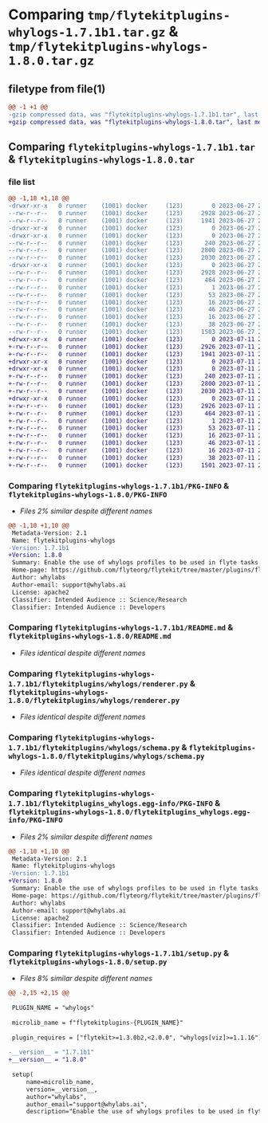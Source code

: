 # Comparing `tmp/flytekitplugins-whylogs-1.7.1b1.tar.gz` & `tmp/flytekitplugins-whylogs-1.8.0.tar.gz`

## filetype from file(1)

```diff
@@ -1 +1 @@
-gzip compressed data, was "flytekitplugins-whylogs-1.7.1b1.tar", last modified: Tue Jun 27 22:01:02 2023, max compression
+gzip compressed data, was "flytekitplugins-whylogs-1.8.0.tar", last modified: Tue Jul 11 22:07:27 2023, max compression
```

## Comparing `flytekitplugins-whylogs-1.7.1b1.tar` & `flytekitplugins-whylogs-1.8.0.tar`

### file list

```diff
@@ -1,18 +1,18 @@
-drwxr-xr-x   0 runner    (1001) docker     (123)        0 2023-06-27 22:01:01.996794 flytekitplugins-whylogs-1.7.1b1/
--rw-r--r--   0 runner    (1001) docker     (123)     2928 2023-06-27 22:01:01.996794 flytekitplugins-whylogs-1.7.1b1/PKG-INFO
--rw-r--r--   0 runner    (1001) docker     (123)     1941 2023-06-27 22:00:35.000000 flytekitplugins-whylogs-1.7.1b1/README.md
-drwxr-xr-x   0 runner    (1001) docker     (123)        0 2023-06-27 22:01:01.996794 flytekitplugins-whylogs-1.7.1b1/flytekitplugins/
-drwxr-xr-x   0 runner    (1001) docker     (123)        0 2023-06-27 22:01:01.996794 flytekitplugins-whylogs-1.7.1b1/flytekitplugins/whylogs/
--rw-r--r--   0 runner    (1001) docker     (123)      240 2023-06-27 22:00:35.000000 flytekitplugins-whylogs-1.7.1b1/flytekitplugins/whylogs/__init__.py
--rw-r--r--   0 runner    (1001) docker     (123)     2800 2023-06-27 22:00:35.000000 flytekitplugins-whylogs-1.7.1b1/flytekitplugins/whylogs/renderer.py
--rw-r--r--   0 runner    (1001) docker     (123)     2030 2023-06-27 22:00:35.000000 flytekitplugins-whylogs-1.7.1b1/flytekitplugins/whylogs/schema.py
-drwxr-xr-x   0 runner    (1001) docker     (123)        0 2023-06-27 22:01:01.996794 flytekitplugins-whylogs-1.7.1b1/flytekitplugins_whylogs.egg-info/
--rw-r--r--   0 runner    (1001) docker     (123)     2928 2023-06-27 22:01:01.000000 flytekitplugins-whylogs-1.7.1b1/flytekitplugins_whylogs.egg-info/PKG-INFO
--rw-r--r--   0 runner    (1001) docker     (123)      464 2023-06-27 22:01:01.000000 flytekitplugins-whylogs-1.7.1b1/flytekitplugins_whylogs.egg-info/SOURCES.txt
--rw-r--r--   0 runner    (1001) docker     (123)        1 2023-06-27 22:01:01.000000 flytekitplugins-whylogs-1.7.1b1/flytekitplugins_whylogs.egg-info/dependency_links.txt
--rw-r--r--   0 runner    (1001) docker     (123)       53 2023-06-27 22:01:01.000000 flytekitplugins-whylogs-1.7.1b1/flytekitplugins_whylogs.egg-info/entry_points.txt
--rw-r--r--   0 runner    (1001) docker     (123)       16 2023-06-27 22:01:01.000000 flytekitplugins-whylogs-1.7.1b1/flytekitplugins_whylogs.egg-info/namespace_packages.txt
--rw-r--r--   0 runner    (1001) docker     (123)       46 2023-06-27 22:01:01.000000 flytekitplugins-whylogs-1.7.1b1/flytekitplugins_whylogs.egg-info/requires.txt
--rw-r--r--   0 runner    (1001) docker     (123)       16 2023-06-27 22:01:01.000000 flytekitplugins-whylogs-1.7.1b1/flytekitplugins_whylogs.egg-info/top_level.txt
--rw-r--r--   0 runner    (1001) docker     (123)       38 2023-06-27 22:01:01.996794 flytekitplugins-whylogs-1.7.1b1/setup.cfg
--rw-r--r--   0 runner    (1001) docker     (123)     1503 2023-06-27 22:00:50.000000 flytekitplugins-whylogs-1.7.1b1/setup.py
+drwxr-xr-x   0 runner    (1001) docker     (123)        0 2023-07-11 22:07:27.527779 flytekitplugins-whylogs-1.8.0/
+-rw-r--r--   0 runner    (1001) docker     (123)     2926 2023-07-11 22:07:27.527779 flytekitplugins-whylogs-1.8.0/PKG-INFO
+-rw-r--r--   0 runner    (1001) docker     (123)     1941 2023-07-11 22:06:52.000000 flytekitplugins-whylogs-1.8.0/README.md
+drwxr-xr-x   0 runner    (1001) docker     (123)        0 2023-07-11 22:07:27.527779 flytekitplugins-whylogs-1.8.0/flytekitplugins/
+drwxr-xr-x   0 runner    (1001) docker     (123)        0 2023-07-11 22:07:27.527779 flytekitplugins-whylogs-1.8.0/flytekitplugins/whylogs/
+-rw-r--r--   0 runner    (1001) docker     (123)      240 2023-07-11 22:06:52.000000 flytekitplugins-whylogs-1.8.0/flytekitplugins/whylogs/__init__.py
+-rw-r--r--   0 runner    (1001) docker     (123)     2800 2023-07-11 22:06:52.000000 flytekitplugins-whylogs-1.8.0/flytekitplugins/whylogs/renderer.py
+-rw-r--r--   0 runner    (1001) docker     (123)     2030 2023-07-11 22:06:52.000000 flytekitplugins-whylogs-1.8.0/flytekitplugins/whylogs/schema.py
+drwxr-xr-x   0 runner    (1001) docker     (123)        0 2023-07-11 22:07:27.527779 flytekitplugins-whylogs-1.8.0/flytekitplugins_whylogs.egg-info/
+-rw-r--r--   0 runner    (1001) docker     (123)     2926 2023-07-11 22:07:27.000000 flytekitplugins-whylogs-1.8.0/flytekitplugins_whylogs.egg-info/PKG-INFO
+-rw-r--r--   0 runner    (1001) docker     (123)      464 2023-07-11 22:07:27.000000 flytekitplugins-whylogs-1.8.0/flytekitplugins_whylogs.egg-info/SOURCES.txt
+-rw-r--r--   0 runner    (1001) docker     (123)        1 2023-07-11 22:07:27.000000 flytekitplugins-whylogs-1.8.0/flytekitplugins_whylogs.egg-info/dependency_links.txt
+-rw-r--r--   0 runner    (1001) docker     (123)       53 2023-07-11 22:07:27.000000 flytekitplugins-whylogs-1.8.0/flytekitplugins_whylogs.egg-info/entry_points.txt
+-rw-r--r--   0 runner    (1001) docker     (123)       16 2023-07-11 22:07:27.000000 flytekitplugins-whylogs-1.8.0/flytekitplugins_whylogs.egg-info/namespace_packages.txt
+-rw-r--r--   0 runner    (1001) docker     (123)       46 2023-07-11 22:07:27.000000 flytekitplugins-whylogs-1.8.0/flytekitplugins_whylogs.egg-info/requires.txt
+-rw-r--r--   0 runner    (1001) docker     (123)       16 2023-07-11 22:07:27.000000 flytekitplugins-whylogs-1.8.0/flytekitplugins_whylogs.egg-info/top_level.txt
+-rw-r--r--   0 runner    (1001) docker     (123)       38 2023-07-11 22:07:27.527779 flytekitplugins-whylogs-1.8.0/setup.cfg
+-rw-r--r--   0 runner    (1001) docker     (123)     1501 2023-07-11 22:07:11.000000 flytekitplugins-whylogs-1.8.0/setup.py
```

### Comparing `flytekitplugins-whylogs-1.7.1b1/PKG-INFO` & `flytekitplugins-whylogs-1.8.0/PKG-INFO`

 * *Files 2% similar despite different names*

```diff
@@ -1,10 +1,10 @@
 Metadata-Version: 2.1
 Name: flytekitplugins-whylogs
-Version: 1.7.1b1
+Version: 1.8.0
 Summary: Enable the use of whylogs profiles to be used in flyte tasks to get aggregate statistics about data.
 Home-page: https://github.com/flyteorg/flytekit/tree/master/plugins/flytekit-whylogs
 Author: whylabs
 Author-email: support@whylabs.ai
 License: apache2
 Classifier: Intended Audience :: Science/Research
 Classifier: Intended Audience :: Developers
```

### Comparing `flytekitplugins-whylogs-1.7.1b1/README.md` & `flytekitplugins-whylogs-1.8.0/README.md`

 * *Files identical despite different names*

### Comparing `flytekitplugins-whylogs-1.7.1b1/flytekitplugins/whylogs/renderer.py` & `flytekitplugins-whylogs-1.8.0/flytekitplugins/whylogs/renderer.py`

 * *Files identical despite different names*

### Comparing `flytekitplugins-whylogs-1.7.1b1/flytekitplugins/whylogs/schema.py` & `flytekitplugins-whylogs-1.8.0/flytekitplugins/whylogs/schema.py`

 * *Files identical despite different names*

### Comparing `flytekitplugins-whylogs-1.7.1b1/flytekitplugins_whylogs.egg-info/PKG-INFO` & `flytekitplugins-whylogs-1.8.0/flytekitplugins_whylogs.egg-info/PKG-INFO`

 * *Files 2% similar despite different names*

```diff
@@ -1,10 +1,10 @@
 Metadata-Version: 2.1
 Name: flytekitplugins-whylogs
-Version: 1.7.1b1
+Version: 1.8.0
 Summary: Enable the use of whylogs profiles to be used in flyte tasks to get aggregate statistics about data.
 Home-page: https://github.com/flyteorg/flytekit/tree/master/plugins/flytekit-whylogs
 Author: whylabs
 Author-email: support@whylabs.ai
 License: apache2
 Classifier: Intended Audience :: Science/Research
 Classifier: Intended Audience :: Developers
```

### Comparing `flytekitplugins-whylogs-1.7.1b1/setup.py` & `flytekitplugins-whylogs-1.8.0/setup.py`

 * *Files 8% similar despite different names*

```diff
@@ -2,15 +2,15 @@
 
 PLUGIN_NAME = "whylogs"
 
 microlib_name = f"flytekitplugins-{PLUGIN_NAME}"
 
 plugin_requires = ["flytekit>=1.3.0b2,<2.0.0", "whylogs[viz]>=1.1.16"]
 
-__version__ = "1.7.1b1"
+__version__ = "1.8.0"
 
 setup(
     name=microlib_name,
     version=__version__,
     author="whylabs",
     author_email="support@whylabs.ai",
     description="Enable the use of whylogs profiles to be used in flyte tasks to get aggregate statistics about data.",
```

